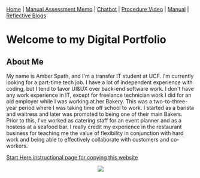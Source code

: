 [Home](index.md) | [Manual Assessment Memo](manual_assessment_memo.md) | [Chatbot](chatbot.md) | [Procedure Video](procedure_video.md) | [Manual](manual.md) | [Reflective Blogs](reflective_blogs.md) 


# Welcome to my Digital Portfolio 

## About Me 

My name is Amber Spath, and I'm a transfer IT student at UCF. I'm currently looking for a part-time tech job. I have a lot of independent experience with coding, but I tend to favor UI&UX over back-end software work. I don't have any work experience in IT, except for freelance technician work I did for an old employer while I was working at her Bakery. This was a two-to-three-year period where I was taking time off school to work. I started as a barista and waitress and later was promoted to being one of their main Bakers. Prior to this, I've worked as catering staff for an event planner and as a hostess at a seafood bar. I really credit my experience in the restaurant business for teaching me the value of flexibility in conjunction with hard work and being able to effectively collaborate with customers and co-workers.

[Start Here instructional page for copying this website](starthere.md)

<center><img src="https://ekjphd.com/wp-content/uploads/2024/12/ilrn_avatarday-3-e1734120202850.jpg"></center>
